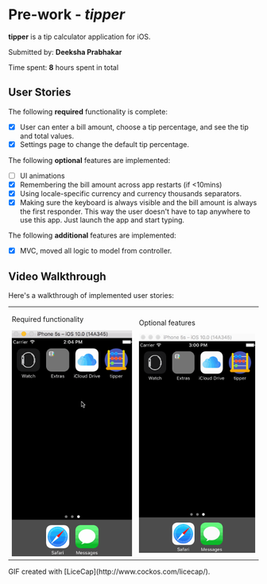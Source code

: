 # Pre-work - *tipper*

**tipper** is a tip calculator application for iOS.

Submitted by: **Deeksha Prabhakar**

Time spent: **8** hours spent in total

## User Stories

The following **required** functionality is complete:

* [x] User can enter a bill amount, choose a tip percentage, and see the tip and total values.
* [x] Settings page to change the default tip percentage.

The following **optional** features are implemented:
* [ ] UI animations
* [x] Remembering the bill amount across app restarts (if <10mins)
* [x] Using locale-specific currency and currency thousands separators.
* [x] Making sure the keyboard is always visible and the bill amount is always the first responder. This way the user doesn't have to tap anywhere to use this app. Just launch the app and start typing.

The following **additional** features are implemented:

- [x] MVC, moved all logic to model from controller.


## Video Walkthrough 

Here's a walkthrough of implemented user stories:
<table>
<tbody>
<tr>
<td>
<p>Required functionality</p>
<img src='https://github.com/DeekshaPrabhakar/tipper/blob/master/tipperWalkthrough.gif' title='Video Walkthrough' width='' alt='Video Walkthrough' />
</td>
<td>
<p>Optional features</p>
<img src='https://github.com/DeekshaPrabhakar/tipper/blob/master/tipperWalkthroughOptional.gif' title='Video Walkthrough' width='' alt='Optional features video Walkthrough' />
</td>
</tbody>
</table>
GIF created with [LiceCap](http://www.cockos.com/licecap/).


